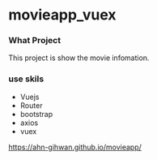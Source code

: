 # movieapp_vuex

### What Project
  This project is show the movie infomation.

### use skils
  - Vuejs
  - Router
  - bootstrap
  - axios
  - vuex

https://ahn-gihwan.github.io/movieapp/
